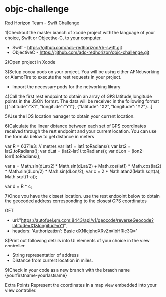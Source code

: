 # objc-challenge
Red Horizon Team - Swift Challenge

1)Checkout the master branch of xcode project with the language of your choice, Swift or Objective-C, to your computer.
- Swift  - https://github.com/adc-redhorizon/rh-swift.git
- ObjectiveC - https://github.com/adc-redhorizon/objc-challenge.git

2)Open project in Xcode

3)Setup cocoa pods on your project. You will be using either AFNetworking or AlamoFire to execute the rest requests in your project. 
- Import the necessary pods for the networking library

4)Call the first rest endpoint to obtain an array of GPS latitude,longitude points in the JSON format. The data will be received in the following format
[{"latitude":"X1", "longitude":"Y1"}, {"latitude":"X2", "longitude":"Y2"}...]

5)Use the IOS location manager to obtain your current location.

6)Calculate the linear distance between each set of GPS coordinates received through the rest endpoint and your current location. You can use the formula below to get distance in meters


var R = 6371e3; // metres
var lat1 = lat1.toRadians();
var lat2 = lat2.toRadians();
var dLat = (lat2-lat1).toRadians();
var dLon = (lon2-lon1).toRadians();

var a = Math.sin(dLat/2) * Math.sin(dLat/2) +
Math.cos(lat1) * Math.cos(lat2) *
Math.sin(dLon/2) * Math.sin(dLon/2);
var c = 2 * Math.atan2(Math.sqrt(a), Math.sqrt(1-a));

var d = R * c;


7)Once you have the closest location, use the rest endpoint below to obtain the geocoded address corresponding to the closest GPS coordinates

GET
- url:"https://autofuel.gm.com:8443/api/v1/geocode/reverseGeocode?latitude=X1&longitude=Y1",
- headers:
'Authorization':'Basic dXNlcjphdXRvZnVlbHRlc3Q='


8)Print out following details into UI elements of your choice in the view controller
- String representation of address
- Distance from current location in miles.

9)Check in your code as a new branch with the branch name {yourfirstname-yourlastname}

Extra Points
Represent the coordinates in a map view embedded into your view controller.
